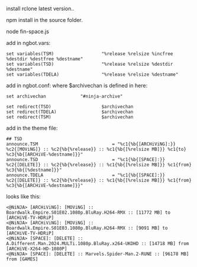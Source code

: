 install rclone latest version..

npm install in the source folder.

node fin-space.js

add in ngbot.vars:

```
set variables(TSM)         		    "%release %relsize %incfree %destdir %destfree %destname"
set variables(TSD)         		    "%release %relsize %destdir %destname"
set variables(TDELA)         	    "%release %relsize %destname"
```

add in ngbot.conf:
where $archivechan is defined in here:
```
set archivechan				"#ninja-archive"
```
```
set redirect(TSD)               	$archivechan
set redirect(TDELA)               	$archivechan
set redirect(TSM)               	$archivechan
```
add in the theme file:
```
## TSD
announce.TSM                    		= "%c1{%b{[ARCHiViNG]:}} %c2{[MOViNG]} :: %c2{%b{%release}} :: %c1{%b{[%relsize MB]}} %c1{to} %c3{%b{[ARCHiVE-%destname]}}"
announce.TSD                    		= "%c1{%b{[SPACE]:}} %c2{[DELETE]} :: %c2{%b{%release}} :: %c1{%b{[%relsize MB]}} %c1{from} %c3{%b{[%destname]}}"
announce.TDELA                    		= "%c1{%b{[SPACE]:}} %c2{[DELETE]} :: %c2{%b{%release}} :: %c1{%b{[%relsize MB]}} %c1{from} %c3{%b{[ARCHiVE-%destname]}}"
```

looks like this:
```
<@NiNJA> [ARCHiViNG]: [MOViNG] :: Boardwalk.Empire.S01E02.1080p.BluRay.H264-RMX :: [11772 MB] to [ARCHiVE-TV-HDRiP]
<@NiNJA> [ARCHiViNG]: [MOViNG] :: Boardwalk.Empire.S01E03.1080p.BluRay.H264-RMX :: [9091 MB] to [ARCHiVE-TV-HDRiP]
<@NiNJA> [SPACE]: [DELETE] :: A.Different.Man.2024.MULTi.1080p.BluRay.x264-UKDHD :: [14718 MB] from [ARCHiVE-X264-HD-1080P]
<@NiNJA> [SPACE]: [DELETE] :: Marvels.Spider-Man.2-RUNE :: [96178 MB] from [GAMES]
```

